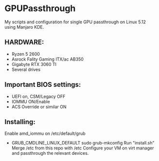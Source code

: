 # GPUPassthrough
My scripts and configuration for single GPU passthrough on Linux 5.12 using Manjaro KDE.

## HARDWARE:

- Ryzen 5 2600
- Asrock Fality Gaming ITX/ac AB350
- Gigabyte RTX 3060 TI
- Several drives

## Important BIOS settings:
- UEFI on, CSM/Legacy OFF
- IOMMU ON/Enable
- ACS Override or similar ON

## Installing:

Enable amd_iommu on /etc/default/grub
- GRUB_CMDLINE_LINUX_DEFAULT
sudo grub-mkconfig
Run "install.sh"
Merge /etc from this repo with /etc
Configure your VM on virt manager and passthrough the relevant devices.
